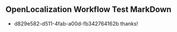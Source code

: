 ## OpenLocalization Workflow Test MarkDown
* d829e582-d511-4fab-a00d-fb342764162b 
thanks!<!--HONumber=Mar16_HO2-->
